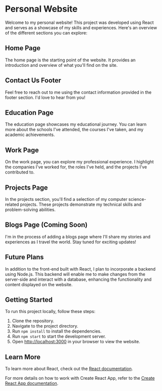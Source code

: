 # Personal Website

Welcome to my personal website! This project was developed using React and serves as a showcase of my skills and experiences. Here's an overview of the different sections you can explore:

## Home Page
The home page is the starting point of the website. It provides an introduction and overview of what you'll find on the site.

## Contact Us Footer
Feel free to reach out to me using the contact information provided in the footer section. I'd love to hear from you!

## Education Page
The education page showcases my educational journey. You can learn more about the schools I've attended, the courses I've taken, and my academic achievements.

## Work Page
On the work page, you can explore my professional experience. I highlight the companies I've worked for, the roles I've held, and the projects I've contributed to.

## Projects Page
In the projects section, you'll find a selection of my computer science-related projects. These projects demonstrate my technical skills and problem-solving abilities.

## Blogs Page (Coming Soon)
I'm in the process of adding a blogs page where I'll share my stories and experiences as I travel the world. Stay tuned for exciting updates!

## Future Plans
In addition to the front-end built with React, I plan to incorporate a backend using Node.js. This backend will enable me to make changes from the server-side and interact with a database, enhancing the functionality and content displayed on the website.

## Getting Started

To run this project locally, follow these steps:

1. Clone the repository.
2. Navigate to the project directory.
3. Run `npm install` to install the dependencies.
4. Run `npm start` to start the development server.
5. Open [http://localhost:3000](http://localhost:3000) in your browser to view the website.

## Learn More

To learn more about React, check out the [React documentation](https://reactjs.org/).

For more details on how to work with Create React App, refer to the [Create React App documentation](https://facebook.github.io/create-react-app/docs/getting-started).

